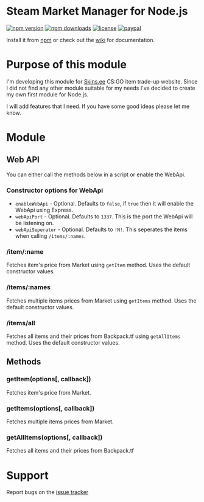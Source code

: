 # Steam Market Manager for Node.js
[![npm version](https://img.shields.io/npm/v/steam-market-manager.svg)](https://npmjs.com/package/steam-market-manager)
[![npm downloads](https://img.shields.io/npm/dm/steam-market-manager.svg)](https://npmjs.com/package/steam-market-manager)
[![license](https://img.shields.io/npm/l/steam-market-manager.svg)](https://github.com/netifriik/node-steam-market-manager/blob/master/LICENSE)
[![paypal](https://img.shields.io/badge/paypal-donate-yellow.svg)](https://www.paypal.com/cgi-bin/webscr?cmd=_s-xclick&hosted_button_id=UFAR5YN7G9ZQA)

Install it from [npm](https://www.npmjs.com/package/steam-market-manager) or check out the
[wiki](https://github.com/netifriik/node-steam-market-manager/wiki) for documentation.

# Purpose of this module

I'm developing this module for [Skins.ee](https://www.skins.ee) CS:GO item trade-up website. Since I did not find any other module suitable for my needs I've decided to create my own first module for Node.js.

I will add features that I need. If you have some good ideas please let me know.

# Module

## Web API

You can either call the methods below in a script or enable the WebApi.

### Constructor options for WebApi

* `enableWebApi` - Optional. Defaults to `false`, if `true` then it will enable the WebApi using Express.
* `webApiPort` - Optional. Defaults to `1337`. This is the port the WebApi will be listening on.
* `webApiSeperator` - Optional. Defaults to `!N!`. This seperates the items when calling `/items/:names`.

### /item/:name

Fetches item's price from Market using `getItem` method. Uses the default constructor values.

### /items/:names

Fetches multiple items prices from Market using `getItems` method. Uses the default constructor values.

### /items/all

Fetches all items and their prices from Backpack.tf using `getAllItems` method. Uses the default constructor values.

## Methods

### getItem(options[, callback]) 

Fetches item's price from Market.

### getItems(options[, callback]) 

Fetches multiple items prices from Market.

### getAllItems(options[, callback]) 

Fetches all items and their prices from Backpack.tf

# Support

Report bugs on the [issue tracker](https://github.com/netifriik/node-steam-market-manager/issues)